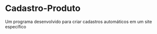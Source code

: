 # Cadastro-Produto
Um programa desenvolvido para criar cadastros automáticos em um site específico 
